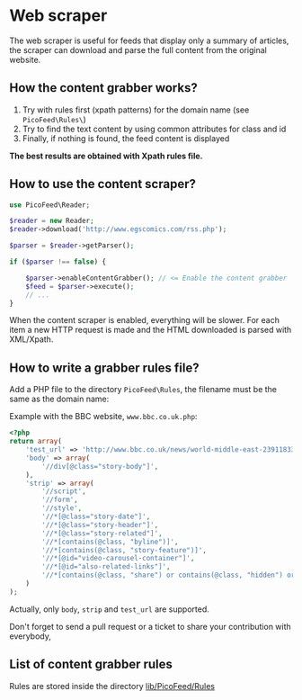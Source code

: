 Web scraper
===========

The web scraper is useful for feeds that display only a summary of articles, the scraper can download and parse the full content from the original website.

How the content grabber works?
------------------------------

1. Try with rules first (xpath patterns) for the domain name (see `PicoFeed\Rules\`)
2. Try to find the text content by using common attributes for class and id
3. Finally, if nothing is found, the feed content is displayed

**The best results are obtained with Xpath rules file.**

How to use the content scraper?
-------------------------------

```php
use PicoFeed\Reader;

$reader = new Reader;
$reader->download('http://www.egscomics.com/rss.php');

$parser = $reader->getParser();

if ($parser !== false) {

    $parser->enableContentGrabber(); // <= Enable the content grabber
    $feed = $parser->execute();
    // ...
}
```

When the content scraper is enabled, everything will be slower.
For each item a new HTTP request is made and the HTML downloaded is parsed with XML/Xpath.

How to write a grabber rules file?
----------------------------------

Add a PHP file to the directory `PicoFeed\Rules`, the filename must be the same as the domain name:

Example with the BBC website, `www.bbc.co.uk.php`:

```php
<?php
return array(
    'test_url' => 'http://www.bbc.co.uk/news/world-middle-east-23911833',
    'body' => array(
        '//div[@class="story-body"]',
    ),
    'strip' => array(
        '//script',
        '//form',
        '//style',
        '//*[@class="story-date"]',
        '//*[@class="story-header"]',
        '//*[@class="story-related"]',
        '//*[contains(@class, "byline")]',
        '//*[contains(@class, "story-feature")]',
        '//*[@id="video-carousel-container"]',
        '//*[@id="also-related-links"]',
        '//*[contains(@class, "share") or contains(@class, "hidden") or contains(@class, "hyper")]',
    )
);
```

Actually, only `body`, `strip` and `test_url` are supported.

Don't forget to send a pull request or a ticket to share your contribution with everybody,

List of content grabber rules
-----------------------------

Rules are stored inside the directory [lib/PicoFeed/Rules](https://github.com/fguillot/picoFeed/tree/master/lib/PicoFeed/Rules)
